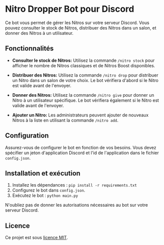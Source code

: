 # Nitro Dropper Bot pour Discord

Ce bot vous permet de gérer les Nitros sur votre serveur Discord. Vous pouvez consulter le stock de Nitros, distribuer des Nitros dans un salon, et donner des Nitros à un utilisateur.

## Fonctionnalités

- **Consulter le stock de Nitros:** Utilisez la commande `/nitro stock` pour afficher le nombre de Nitros classiques et de Nitros Boost disponibles.

- **Distribuer des Nitros:** Utilisez la commande `/nitro drop` pour distribuer un Nitro dans un salon de votre choix. Le bot vérifiera d'abord si le Nitro est valide avant de l'envoyer.

- **Donner des Nitros:** Utilisez la commande `/nitro give` pour donner un Nitro à un utilisateur spécifique. Le bot vérifiera également si le Nitro est valide avant de l'envoyer.

- **Ajouter un Nitro:** Les administrateurs peuvent ajouter de nouveaux Nitros à la liste en utilisant la commande `/nitro add`.

## Configuration

Assurez-vous de configurer le bot en fonction de vos besoins. Vous devez spécifier un jeton d'application Discord et l'id de l'application dans le fichier `config.json`.

## Installation et exécution

1. Installez les dépendances : `pip install -r requirements.txt`
2. Configurez le bot dans `config.json`.
3. Exécutez le bot : `python main.py`

N'oubliez pas de donner les autorisations nécessaires au bot sur votre serveur Discord.

## Licence

Ce projet est sous [licence MIT](LICENSE).